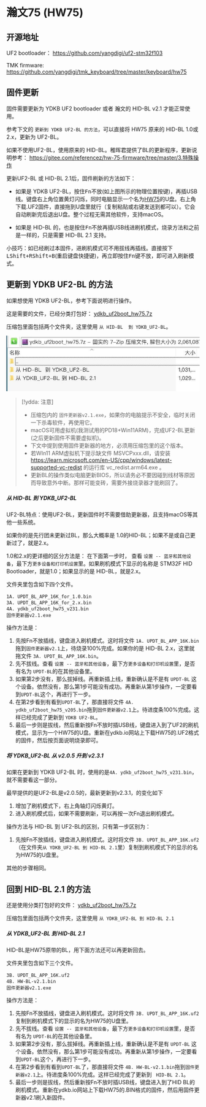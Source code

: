 # 瀚文75 (HW75) 
## 开源地址

UF2 bootloader： https://github.com/yangdigi/uf2-stm32f103

TMK firmware: https://github.com/yangdigi/tmk_keyboard/tree/master/keyboard/hw75

## 固件更新

固件需要更新为 YDKB UF2 bootloader 或者 瀚文的 HID-BL v2.1 才能正常使用。

参考下文的 `更新到 YDKB UF2-BL 的方法`，可以直接将 HW75 原来的 HID-BL 1.0或2.x，更新为 UF2-BL。

如果不使用UF2-BL，使用原来的 HID-BL。稚晖君提供了BL的更新程序，更新说明参考： https://gitee.com/referencez/hw-75-firmware/tree/master/3.特殊操作

更新UF2-BL 或 HID-BL 2.1后，固件刷新的方法如下：

- 如果是 YDKB UF2-BL，按住<kbd>Fn</kbd>不放(如上图所示的物理位置按键)，再插USB线。键盘右上角位置黄灯闪烁，同时电脑显示一个名为<u>HW75</u>的U盘。右上角 下载.UF2固件，直接拖到U盘里就行（复制粘贴或右键发送到都可以）。它会自动刷新完后退出U盘。整个过程无需其他软件，支持macOS。

- 如果是 HID-BL 的，也是按住<kbd>Fn</kbd>不放再插USB线进刷机模式，烧录方法和之前是一样的，只是需要 HID-BL 2.1 支持。

小技巧：如已经刷过本固件，进刷机模式可不用拔线再插线。直接按下<kbd>LShift+RShift+B</kbd>(重启键盘快捷键)，再立即按住<kbd>Fn</kbd>键不放，即可进入刷新模式。


## 更新到 YDKB UF2-BL 的方法

如果想使用 YDKB UF2-BL，参考下面说明进行操作。

这是需要的文件，已经分类打包好： [ydkb_uf2boot_hw75.7z](keyboards/assets/ydkb_uf2boot_hw75.7z ':ignore')

压缩包里面包括两个文件夹，这里使用 `从 HID-BL  到 YDKB_UF2-BL`。

![|600](assets/hw75-uf2boot-files.jpg)

>  [!ydda: 注意]
> - 压缩包内的 `固件更新器v2.1.exe`，如果你的电脑提示不安全，临时关闭一下杀毒软件，再使用它。
> - macOS可用虚拟机(我测试用的PD18+Win11ARM)，完成UF2-BL更新(之后更新固件不需要虚拟机)。
> - 下文中提到使用固件更新器的地方，必须用压缩包里的这个版本。
> - 若WIn11 ARM虚拟机下提示缺文件 MSVCPxxx.dll，请安装 https://learn.microsoft.com/en-US/cpp/windows/latest-supported-vc-redist 的运行库 vc_redist.arm64.exe 。
> - 更新BL的操作类似电脑更新BIOS，所以请务必不要因碰到线材等原因而导致意外中断。那样可能变砖，需要外接烧录器才能刷回了。


##### 从 HID-BL 到 YDKB_UF2-BL

UF2-BL特点：使用UF2-BL，更新固件时不需要借助更新器，且支持macOS等其他一些系统。

如果你的是先行团未更新过BL，那么大概率是 1.0的HID-BL；如果不是或自己更新过了，就是2.x。

1.0和2.x的更详细的区分方法是： 在下面第一步时， 查看 `设置 -- 蓝牙和其他设备`，最下方`更多设备和打印机设置`里。如果刷机模式下显示的名称是 STM32F HID Bootloader，就是1.0；如果显示的是 HID-BL，就是2.x。

文件夹里包含如下四个文件。
```
1A. UPDT_BL_APP_16K_for_1.0.bin
3A. UPDT_BL_APP_16K_for_2.x.bin
4A. ydkb_uf2boot_hw75_v231.bin
固件更新器v2.1.exe
```

操作方法是：
1. 先按Fn不放插线，键盘进入刷机模式。这时将文件 `1A. UPDT_BL_APP_16K.bin` 拖到`固件更新器v2.1`上，待烧录100%完成。如果你的是 HID-BL 2.x，这里就拖文件 `3A. UPDT_BL_APP_16K.bin`。
2. 先不拔线。查看 `设置 -- 蓝牙和其他设备`，最下方`更多设备和打印机设置`里，是否有名为 `UPDT-BL`的在其他设备里。
3. 如果第2步没有，那么拔掉线。再重新插上线，重新确认是不是有 `UPDT-BL` 这个设备。依然没有，那么第1步可能没有成功。再重新从第1步操作，一定要看到`UPDT-BL`这个，再进行下一步。
4. 在第2步看到有看到`UPDT-BL`了，那直接将文件 `4A. ydkb_uf2boot_hw75_v205.bin`拖到`固件更新器v2.1`上。待进度条100%完成。这样已经完成了更新到 `YDKB UF2-BL`。
5. 最后一步则是拔线，然后重新按Fn不放时插USB线，键盘进入到了UF2的刷机模式，显示为一个HW75的U盘。重新在ydkb.io网站上下载HW75的.UF2格式的固件，然后按页面说明烧录即可。

##### 将 YDKB_UF2-BL 从 v2.0.5 升到 v2.3.1

如果在更新到 YDKB UF2-BL 时，使用的是`4A. ydkb_uf2boot_hw75_v231.bin`，就不需要看这一部分。

最早提供的是UF2-BL是v2.0.5的，最新更新到v2.3.1，的变化如下
1. 增加了刷机模式下，右上角轴灯闪烁黄灯。
2. 进入刷机模式后，如果不需要刷新，可以再按一次Fn退出刷机模式。

操作方法与 HID-BL 到 UF2-BL的区别，只有第一步区别为： 
1. 先按Fn不放插线，键盘进入刷机模式。这时将文件 `3B. UPDT_BL_APP_16K.uf2` （在文件夹`从 YDKB_UF2-BL 到 HID-BL 2.1`里）复制到刷机模式下的显示的名为HW75的U盘里。

其他的步骤相同。


## 回到 HID-BL 2.1 的方法

还是使用分类打包好的文件： [ydkb_uf2boot_hw75.7z](keyboards/assets/ydkb_uf2boot_hw75.7z ':ignore')

压缩包里面包括两个文件夹，这里使用 `从 YDKB_UF2-BL 到 HID-BL 2.1`

##### 从 YDKB_UF2-BL 到 HID-BL 2.1

HID-BL是HW75原带的BL，用下面方法还可以再更新回去。

文件夹里包含如下三个文件。
```
3B. UPDT_BL_APP_16K.uf2
4B. HW-BL-v2.1.bin
固件更新器v2.1.exe
```

操作方法是：
1. 先按Fn不放插线，键盘进入刷机模式。这时将文件 `3B. UPDT_BL_APP_16K.uf2` 复制到刷机模式下的显示的名为HW75的U盘里。
2. 先不拔线。查看 `设置 -- 蓝牙和其他设备`，最下方`更多设备和打印机设置`里，是否有名为 `UPDT-BL`的在其他设备里。
3. 如果第2步没有，那么拔掉线。再重新插上线，重新确认是不是有 `UPDT-BL` 这个设备。依然没有，那么第1步可能没有成功。再重新从第1步操作，一定要看到`UPDT-BL`这个，再进行下一步。
4. 在第2步看到有看到`UPDT-BL`了，那直接将文件 `4B. HW-BL-v2.1.bin`拖到`固件更新器v2.1`上。待进度条100%完成。这样已经完成了更新到 ` HID-BL 2.1`。
5. 最后一步则是拔线，然后重新按Fn不放时插USB线，键盘进入到了HID BL的刷机模式。重新在ydkb.io网站上下载HW75的.BIN格式的固件，然后用固件更新器v2.1刷入新固件。
